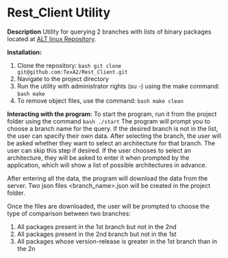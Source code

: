 # Rest_Client Utility

**Description**
Utility for querying 2 branches with lists of binary packages located at [ALT linux Repository](https://rdb.altlinux.org/api/export/branch_binary_packages/{branch}).
 
**Installation:**
 
1) Clone the repository:
```bash git clone git@github.com:TexA2/Rest_Client.git ```
2) Navigate to the project directory
3) Run the utility with administrator rights (su -) using the make command:
```bash make ```
4) To remove object files, use the command:
 ```bash make clean ```
 
**Interacting with the program:**
To start the program, run it from the project folder using the command
```bash ./start``` 
The program will prompt you to choose a branch name for the query. If the desired branch is not in the list, the user can specify their own data.
After selecting the branch, the user will be asked whether they want to select an architecture for that branch. The user can skip this step if desired. If the user chooses to select an architecture, they will be asked to enter it when prompted by the application, which will show a list of possible architectures in advance.
 
After entering all the data, the program will download the data from the server.
Two json files <branch_name>.json will be created in the project folder.
 
Once the files are downloaded, the user will be prompted to choose the type of comparison between two branches:
 
1) All packages present in the 1st branch but not in the 2nd
2) All packages present in the 2nd branch but not in the 1st
3) All packages whose version-release is greater in the 1st branch than in the 2n
